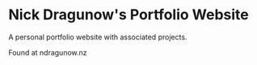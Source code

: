 # Nick Dragunow's Portfolio Website
A personal portfolio website with associated projects.

Found at ndragunow.nz
